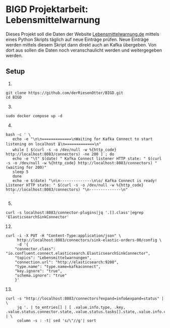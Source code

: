 # BIGD Projektarbeit: Lebensmittelwarnung

Dieses Projekt soll die Daten der Website [Lebensmittelwarnung.de](Lebensmittelwarnung.de)
mittels eines Python Skripts täglich auf neue Einträge prüfen.
Neue Einträge werden mittels diesem Skript dann direkt auch an Kafka
übergeben. Von dort aus sollen die Daten noch veranschaulicht werden
und weitergegeben werden.

## Setup

1.

```
git clone https://github.com/derRiesenOtter/BIGD.git
cd BIGD
```

3.

```
sudo docker compose up -d
```

4.

```
bash -c ' \
   echo -e "\n\n=============\nWaiting for Kafka Connect to start listening on localhost ⏳\n=============\n"
   while [ $(curl -s -o /dev/null -w %{http_code} http://localhost:8083/connectors) -ne 200 ] ; do
   echo -e "\t" $(date) " Kafka Connect listener HTTP state: " $(curl -s -o /dev/null -w %{http_code} http://localhost:8083/connectors) " (waiting for 200)"
   sleep 5
   done
   echo -e $(date) "\n\n--------------\n\o/ Kafka Connect is ready! Listener HTTP state: " $(curl -s -o /dev/null -w %{http_code} http://localhost:8083/connectors) "\n--------------\n"
   '
```

5.

```
curl -s localhost:8083/connector-plugins|jq '.[].class'|egrep 'ElasticsearchSinkConnector'
```

12.

```
curl -i -X PUT -H "Content-Type:application/json" \
     http://localhost:8083/connectors/sink-elastic-orders-00/config \
     -d '{
    "connector.class": "io.confluent.connect.elasticsearch.ElasticsearchSinkConnector",
    "topics": "Lebensmittelwarnungen",
    "connection.url": "http://elasticsearch:9200",
    "type.name": "type.name=kafkaconnect",
    "key.ignore": "true",
    "schema.ignore": "true"
    }'
```

13.

```
curl -s "http://localhost:8083/connectors?expand=info&expand=status" | \
     jq '. | to_entries[] | [ .value.info.type, .key, .value.status.connector.state,.value.status.tasks[].state,.value.info.config."connector.class"]|join(":|:")' | \
     column -s : -t| sed 's/\"//g'| sort
```
